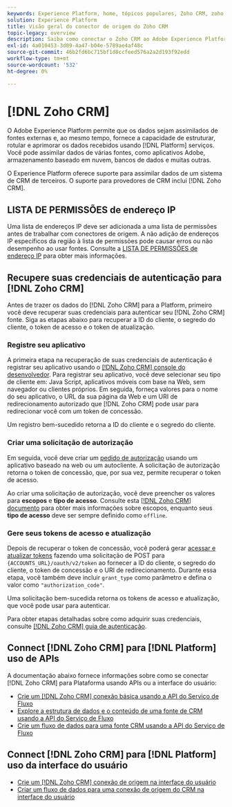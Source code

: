 ```yaml
---
keywords: Experience Platform, home, tópicos populares, Zoho CRM, zoho crm, Zoho, zoho
solution: Experience Platform
title: Visão geral do conector de origem do Zoho CRM
topic-legacy: overview
description: Saiba como conectar o Zoho CRM ao Adobe Experience Platform usando APIs ou a interface do usuário.
exl-id: 4a010453-3d09-4a47-b04e-5789ae4af48c
source-git-commit: 46b2fd6bc715bf1d8ccfeed576a2a2d193f92edd
workflow-type: tm+mt
source-wordcount: '532'
ht-degree: 0%

---
```


# [!DNL Zoho CRM]

O Adobe Experience Platform permite que os dados sejam assimilados de fontes externas e, ao mesmo tempo, fornece a capacidade de estruturar, rotular e aprimorar os dados recebidos usando [!DNL Platform] serviços. Você pode assimilar dados de várias fontes, como aplicativos Adobe, armazenamento baseado em nuvem, bancos de dados e muitas outras.

O Experience Platform oferece suporte para assimilar dados de um sistema de CRM de terceiros. O suporte para provedores de CRM inclui [!DNL Zoho CRM].

## LISTA DE PERMISSÕES de endereço IP

Uma lista de endereços IP deve ser adicionada a uma lista de permissões antes de trabalhar com conectores de origem. A não adição de endereços IP específicos da região à lista de permissões pode causar erros ou não desempenho ao usar fontes. Consulte a [LISTA DE PERMISSÕES de endereço IP](../../ip-address-allow-list.md) para obter mais informações.

## Recupere suas credenciais de autenticação para [!DNL Zoho CRM]

Antes de trazer os dados do [!DNL Zoho CRM] para a Platform, primeiro você deve recuperar suas credenciais para autenticar seu [!DNL Zoho CRM] fonte. Siga as etapas abaixo para recuperar a ID do cliente, o segredo do cliente, o token de acesso e o token de atualização.

### Registre seu aplicativo

A primeira etapa na recuperação de suas credenciais de autenticação é registrar seu aplicativo usando o [[!DNL Zoho CRM] console do desenvolvedor](https://accounts.zoho.com/). Para registrar seu aplicativo, você deve selecionar seu tipo de cliente em: Java Script, aplicativos móveis com base na Web, sem navegador ou clientes próprios. Em seguida, forneça valores para o nome do seu aplicativo, o URL da sua página da Web e um URI de redirecionamento autorizado que [!DNL Zoho CRM] pode usar para redirecionar você com um token de concessão.

Um registro bem-sucedido retorna a ID do cliente e o segredo do cliente.

### Criar uma solicitação de autorização

Em seguida, você deve criar um [pedido de autorização](https://www.zoho.com/crm/developer/docs/api/v2/auth-request.html) usando um aplicativo baseado na web ou um autocliente. A solicitação de autorização retorna o token de concessão, que, por sua vez, permite recuperar o token de acesso.

Ao criar uma solicitação de autorização, você deve preencher os valores para **escopos** e **tipo de acesso**. Consulte esta [[!DNL Zoho CRM] documento](https://www.zoho.com/crm/developer/docs/api/v2/scopes.html) para obter mais informações sobre escopos, enquanto seus **tipo de acesso** deve ser sempre definido como `offline`.

### Gere seus tokens de acesso e atualização

Depois de recuperar o token de concessão, você poderá gerar [acessar e atualizar tokens](https://www.zoho.com/crm/developer/docs/api/v2/access-refresh.html) fazendo uma solicitação de POST para `{ACCOUNTS_URL}/oauth/v2/token` ao fornecer a ID do cliente, o segredo do cliente, o token de concessão e o URI de redirecionamento. Durante essa etapa, você também deve incluir `grant_type` como parâmetro e defina o valor como `"authorization_code"`.

Uma solicitação bem-sucedida retorna os tokens de acesso e atualização, que você pode usar para autenticar.

Para obter etapas detalhadas sobre como adquirir suas credenciais, consulte [[!DNL Zoho CRM] guia de autenticação](https://www.zoho.com/crm/developer/docs/api/v2/oauth-overview.html).

## Connect [!DNL Zoho CRM] para [!DNL Platform] uso de APIs

A documentação abaixo fornece informações sobre como se conectar [!DNL Zoho CRM] para Plataforma usando APIs ou a interface do usuário:

- [Crie um [!DNL Zoho CRM] conexão básica usando a API do Serviço de Fluxo](../../tutorials/api/create/crm/zoho.md)
- [Explore a estrutura de dados e o conteúdo de uma fonte de CRM usando a API do Serviço de Fluxo](../../tutorials/api/explore/crm.md)
- [Crie um fluxo de dados para uma fonte CRM usando a API do Serviço de Fluxo](../../tutorials/api/collect/crm.md)

## Connect [!DNL Zoho CRM] para [!DNL Platform] uso da interface do usuário

- [Crie um [!DNL Zoho CRM] conexão de origem na interface do usuário](../../tutorials/ui/create/crm/zoho.md)
- [Criar um fluxo de dados para uma conexão de origem do CRM na interface do usuário](../../tutorials/ui/dataflow/crm.md)
